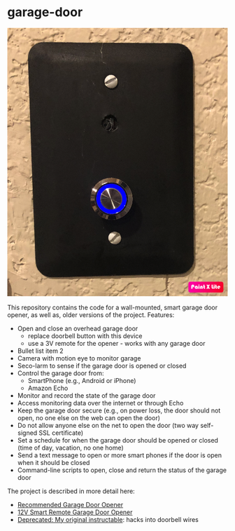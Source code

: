 # garage-door

![alt text](https://github.com/dumbo25/garage-door/blob/main/wall%20mount.png?raw=true)

This repository contains the code for a wall-mounted, smart garage door opener, as well as, older versions of the project. Features:
 * Open and close an overhead garage door 
     * replace doorbell button with this device
     * use a 3V remote for the opener - works with any garage door
 * Bullet list item 2
 * Camera with motion eye to monitor garage
 * Seco-larm to sense if the garage door is opened or closed
 * Control the garage door from:
     * SmartPhone (e.g., Android or iPhone) 
     * Amazon Echo
 * Monitor and record the state of the garage door 
 * Access monitoring data over the internet or through Echo
 * Keep the garage door secure (e.g., on power loss, the door should not open, no one else on the web can open the door)
 * Do not allow anyone else on the net to open the door (two way self-signed SSL certificate)
 * Set a schedule for when the garage door should be opened or closed (time of day, vacation, no one home)
 * Send a text message to open or more smart phones if the door is open when it should be closed
 * Command-line scripts to open, close and return the status of the garage door

The project is described in more detail here:
  * [Recommended Garage Door Opener](https://sites.google.com/site/cartwrightraspberrypiprojects/home/home-automation-categories/access-control/smart-overhead-door-opener-1)
  * [12V Smart Remote Garage Door Opener](https://sites.google.com/site/cartwrightraspberrypiprojects/home/home-automation-categories/access-control/garage-door-opener?authuser=0)
  * [Deprecated: My original instructable](https://www.instructables.com/Garage-Door-Opener-2/): hacks into doorbell wires




